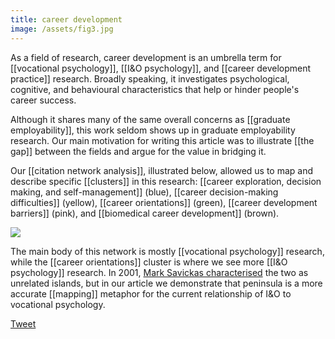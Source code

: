 ```yaml
---
title: career development
image: /assets/fig3.jpg
---
```


As a field of research, career development is an umbrella term for [[vocational psychology]], [[I&O psychology]], and [[career development practice]] research. Broadly speaking, it investigates psychological, cognitive, and behavioural characteristics that help or hinder people's career success. 

Although it shares many of the same overall concerns as [[graduate employability]], this work seldom shows up in graduate employability research. Our main motivation for writing this article was to illustrate [[the gap]] between the fields and argue for the value in bridging it. 

Our [[citation network analysis]], illustrated below, allowed us to map and describe specific [[clusters]] in this research: [[career exploration, decision making,
and self-management]] (blue), [[career decision-making difficulties]] (yellow), [[career orientations]] (green), [[career development barriers]] (pink), and [[biomedical career development]] (brown). 

![]({{page.image}})

The main body of this network is mostly [[vocational psychology]] research, while the [[career orientations]] cluster is where we see more [[I&O psychology]] research. In 2001, [Mark Savickas characterised](https://www.sciencedirect.com/science/article/abs/pii/S0001879101918342?via%3Dihub) the two as unrelated islands, but in our article we demonstrate that peninsula is a more accurate [[mapping]] metaphor for the current relationship of I&O to vocational psychology. 

<a href="https://twitter.com/share?ref_src=twsrc%5Etfw" class="twitter-share-button" data-size="large" data-text="doi.org/10.1080/03075079.2020.1804851" data-via="mojohealy" data-show-count="false">Tweet</a><script async src="https://platform.twitter.com/widgets.js" charset="utf-8"></script>